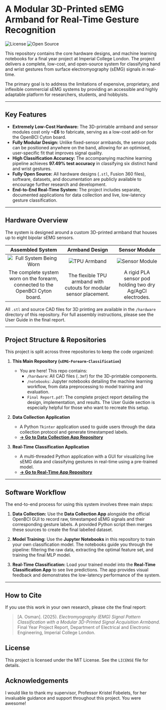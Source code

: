 # A Modular 3D-Printed sEMG Armband for Real-Time Gesture Recognition

![License](https://img.shields.io/badge/license-MIT-blue.svg)
![Open Source](https://img.shields.io/badge/Open%20Source-%E2%9D%A4-brightgreen.svg)

This repository contains the core hardware designs, and machine learning notebooks for a final year project at Imperial College London. The project delivers a complete, low-cost, and open-source system for classifying hand and wrist gestures from surface electromyography (sEMG) signals in real-time.

The primary goal is to address the limitations of expensive, proprietary, and inflexible commercial sEMG systems by providing an accessible and highly adaptable platform for researchers, students, and hobbyists.

---

## Key Features

* **Extremely Low-Cost Hardware:** The 3D-printable armband and sensor modules cost only **~£6** to fabricate, serving as a low-cost add-on for the OpenBCI Cyton board.
* **Fully Modular Design:** Unlike fixed-sensor armbands, the sensor pods can be positioned anywhere on the band, allowing for an optimised, user-specific fit that improves signal quality.
* **High Classification Accuracy:** The accompanying machine learning pipeline achieves **97.49% test accuracy** in classifying six distinct hand and wrist gestures.
* **Fully Open Source:** All hardware designs (`.stl`, Fusion 360 files), software, datasets, and documentation are publicly available to encourage further research and development.
* **End-to-End Real-Time System:** The project includes separate, documented applications for data collection and live, low-latency gesture classification.

---

## Hardware Overview

The system is designed around a custom 3D-printed armband that houses up to eight bipolar sEMG sensors.

| Assembled System | Armband Design | Sensor Module |
| :---: | :---: | :---: |
| ![Full System Being Worn](./assets/full_system_photo.jpg) | ![TPU Armband](./assets/armband_photo.jpg) | ![Sensor Module](./assets/sensor_module_photo.jpg) |
| The complete system worn on the forearm, connected to the OpenBCI Cyton board. | The flexible TPU armband with cutouts for modular sensor placement. | A rigid PLA sensor pod holding two dry Ag/AgCl electrodes. |

All `.stl` and source CAD files for 3D printing are available in the `/hardware` directory of this repository. For full assembly instructions, please see the User Guide in the final report.

---

## Project Structure & Repositories

This project is split across three repositories to keep the code organized:

1.  **This Main Repository (`sEMG-Forearm-Classification`)**
    * You are here! This repo contains:
        * `/hardware`: All CAD files (`.3mf`) for the 3D-printable components.
        * `/notebooks`: Jupyter notebooks detailing the machine learning workflow, from data preprocessing to model training and evaluation.
        * `Final Report.pdf`: The complete project report detailing the design, implementation, and results. The User Guide section is especially helpful for those who want to recreate this setup.

2.  **Data Collection Application**
    * A Python `Tkinter` application used to guide users through the data collection protocol and generate timestamped labels.
    * **[-> Go to Data Collection App Repository](https://github.com/LilOz/EMGPromptApp)**

3.  **Real-Time Classification Application**
    * A multi-threaded Python application with a GUI for visualizing live sEMG data and classifying gestures in real-time using a pre-trained model.
    * **[-> Go to Real-Time App Repository](http://github.com/LilOz/emg-realtime-classification)**

---

## Software Workflow

The end-to-end process for using this system involves three main steps:

1.  **Data Collection:** Use the **Data Collection App** alongside the official OpenBCI GUI to record raw, timestamped sEMG signals and their corresponding gesture labels. A provided Python script then merges these sources to create the final labelled dataset.

2.  **Model Training:** Use the **Jupyter Notebooks** in this repository to train your own classification model. The notebooks guide you through the pipeline: filtering the raw data, extracting the optimal feature set, and training the final MLP model.

3.  **Real-Time Classification:** Load your trained model into the **Real-Time Classification App** to see live predictions. The app provides visual feedback and demonstrates the low-latency performance of the system.

---

## How to Cite

If you use this work in your own research, please cite the final report:

> [A. Osman]. (2025). *Electromyography (EMG) Signal Pattern Classification with a Modular 3D-Printed Signal Acquisition Armband*. Final Year Project Report, Department of Electrical and Electronic Engineering, Imperial College London.

## License

This project is licensed under the MIT License. See the `LICENSE` file for details.

## Acknowledgements

I would like to thank my supervisor, Professor Kristel Fobelets, for her invaluable guidance and support throughout this project. You were awesome!
